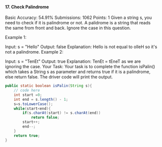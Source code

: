 #### 17. Check Palindrome 
Basic Accuracy: 54.91% Submissions: 1062 Points: 1
Given a string s, you need to check if it is palindrome or not. A palidrome is a string that reads the same from front and back.
Ignore the case in this question.

Example 1:

Input:
s = "Hello"
Output: 
false
Explanation: Hello is not equal to olleH
so it's not a palindrome.
Example 2:

Input:
s = "TenEt"
Output:
true
Explanation: TenEt = tEneT as we are
ignoring the case.
Your Task: 
Your task is to complete the function isPalin() which takes a String s as parameter and returns true if it is a palindrome, else return false. The driver code will print the output. 
```java
public static boolean isPalin(String s){
    // code here
    int start =0;
    int end = s.length() - 1;
    s=s.toLowerCase();
    while(start<end){
        if(s.charAt(start) != s.charAt(end))
            return false;
        start++;
        end--;
    }
    return true;
}
```
